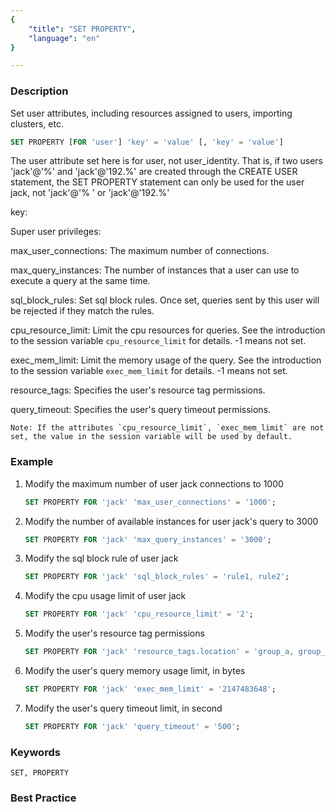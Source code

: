 ```yaml
---
{
    "title": "SET PROPERTY",
    "language": "en"
}

---
```


<!--
Licensed to the Apache Software Foundation (ASF) under one
or more contributor license agreements.  See the NOTICE file
distributed with this work for additional information
regarding copyright ownership.  The ASF licenses this file
to you under the Apache License, Version 2.0 (the
"License"); you may not use this file except in compliance
with the License.  You may obtain a copy of the License at

  http://www.apache.org/licenses/LICENSE-2.0

Unless required by applicable law or agreed to in writing,
software distributed under the License is distributed on an
"AS IS" BASIS, WITHOUT WARRANTIES OR CONDITIONS OF ANY
KIND, either express or implied.  See the License for the
specific language governing permissions and limitations
under the License.
-->




### Description

Set user attributes, including resources assigned to users, importing clusters, etc.

```sql
SET PROPERTY [FOR 'user'] 'key' = 'value' [, 'key' = 'value']
```

The user attribute set here is for user, not user_identity. That is, if two users 'jack'@'%' and 'jack'@'192.%' are created through the CREATE USER statement, the SET PROPERTY statement can only be used for the user jack, not 'jack'@'% ' or 'jack'@'192.%'

key:

Super user privileges:

 max_user_connections: The maximum number of connections.

 max_query_instances: The number of instances that a user can use to execute a query at the same time.

 sql_block_rules: Set sql block rules. Once set, queries sent by this user will be rejected if they match the rules.

 cpu_resource_limit: Limit the cpu resources for queries. See the introduction to the session variable `cpu_resource_limit` for details. -1 means not set.

 exec_mem_limit: Limit the memory usage of the query. See the introduction to the session variable `exec_mem_limit` for details. -1 means not set.

 resource_tags: Specifies the user's resource tag permissions.

 query_timeout: Specifies the user's query timeout permissions.

    Note: If the attributes `cpu_resource_limit`, `exec_mem_limit` are not set, the value in the session variable will be used by default.

### Example

1. Modify the maximum number of user jack connections to 1000

   ```sql
   SET PROPERTY FOR 'jack' 'max_user_connections' = '1000';
   ```

2. Modify the number of available instances for user jack's query to 3000

   ```sql
   SET PROPERTY FOR 'jack' 'max_query_instances' = '3000';
   ```

3. Modify the sql block rule of user jack

   ```sql
   SET PROPERTY FOR 'jack' 'sql_block_rules' = 'rule1, rule2';
   ```

4. Modify the cpu usage limit of user jack

   ```sql
   SET PROPERTY FOR 'jack' 'cpu_resource_limit' = '2';
   ```

5. Modify the user's resource tag permissions

   ```sql
   SET PROPERTY FOR 'jack' 'resource_tags.location' = 'group_a, group_b';
   ```

6. Modify the user's query memory usage limit, in bytes

   ```sql
   SET PROPERTY FOR 'jack' 'exec_mem_limit' = '2147483648';
   ```

7. Modify the user's query timeout limit, in second

   ```sql
   SET PROPERTY FOR 'jack' 'query_timeout' = '500';
   ```

### Keywords

    SET, PROPERTY

### Best Practice

